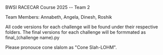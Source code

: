 BWSI RACECAR Course 2025 -- Team 2

Team Members: Annabeth, Angela, Dinesh, Roshik


All code versions for each challenge will be found under their respective folders. The final versions for each challenge will be formmated as final_(challenge name).py

Please pronouce cone slalom as "Cone Slah-LOHM". 
